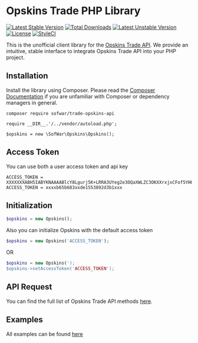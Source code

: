 # Opskins Trade PHP Library

[![Latest Stable Version](https://poser.pugx.org/sofwar/trade-opskins-api/v/stable)](https://packagist.org/packages/sofwar/trade-opskins-api)
[![Total Downloads](https://poser.pugx.org/sofwar/trade-opskins-api/downloads)](https://packagist.org/packages/sofwar/trade-opskins-api)
[![Latest Unstable Version](https://poser.pugx.org/sofwar/trade-opskins-api/v/unstable)](https://packagist.org/packages/sofwar/trade-opskins-api)
[![License](https://poser.pugx.org/sofwar/trade-opskins-api/license)](https://packagist.org/packages/sofwar/trade-opskins-api)
[![StyleCI](https://styleci.io/repos/170465419/shield)](https://styleci.io/repos/170465419)

This is the unofficial client library for the [Opskins Trade API][1]. We provide an intuitive, stable interface to integrate Opskins Trade API into your PHP project.

## Installation

Install the library using Composer. Please read the [Composer Documentation](https://getcomposer.org/doc/01-basic-usage.md) if you are unfamiliar with Composer or dependency managers in general.

```text
composer require sofwar/trade-opskins-api
```

```text
require __DIR__.'/../vendor/autoload.php';

$opskins = new \SofWar\Opskins\Opskins();
```

## Access Token 
You can use both a user access token and api key
```text
ACCESS_TOKEN = XXXXXXXABH5IABYKNAAAABlcY8Lgurj5K+LRRA3UYeg2e3OQaXWLZC3OKXXrxjxCFof5YHQ=
ACCESS_TOKEN = xxxxb65b683xxde1553892d3b1xxx
```

## Initialization

```php
$opskins = new Opskins();
```

Also you can initialize Opskins with the default access token

```php
$opskins = new Opskins('ACCESS_TOKEN');   
```
OR
```php 
$opskins = new Opskins(');  
$opskins->setAccessToken('ACCESS_TOKEN'); 
```

## API Request
You can find the full list of Opskins Trade API methods [here][1].

## Examples

All examples can be found [here][2]


[1]: https://github.com/OPSkins/trade-opskins-api
[2]: https://github.com/sofwar/trade-opskins-api/tree/master/examples